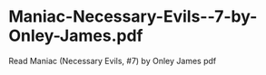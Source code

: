 # Maniac-Necessary-Evils--7-by-Onley-James.pdf
Read Maniac (Necessary Evils, #7) by Onley James pdf
